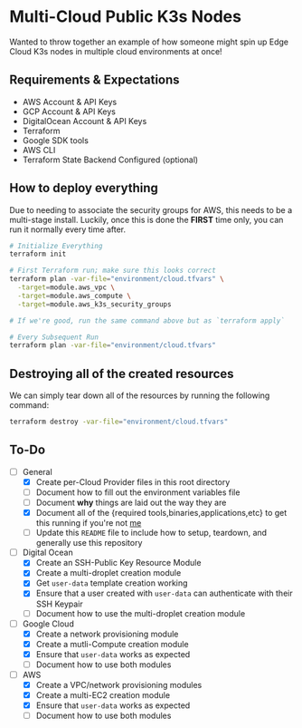 # Multi-Cloud Public K3s Nodes

Wanted to throw together an example of how someone might spin up Edge Cloud K3s nodes in multiple cloud environments at once!

## Requirements & Expectations

* AWS Account & API Keys
* GCP Account & API Keys
* DigitalOcean Account & API Keys
* Terraform
* Google SDK tools
* AWS CLI
* Terraform State Backend Configured (optional)

## How to deploy everything

Due to needing to associate the security groups for AWS, this needs to be a multi-stage install. Luckily, once this is done the **FIRST** time only, you can run it normally every time after.

```bash
# Initialize Everything
terraform init

# First Terraform run; make sure this looks correct
terraform plan -var-file="environment/cloud.tfvars" \
  -target=module.aws_vpc \
  -target=module.aws_compute \
  -target=module.aws_k3s_security_groups

# If we're good, run the same command above but as `terraform apply`

# Every Subsequent Run
terraform plan -var-file="environment/cloud.tfvars"
```

## Destroying all of the created resources

We can simply tear down all of the resources by running the following command:

```bash
terraform destroy -var-file="environment/cloud.tfvars"
```

## To-Do

* [ ] General
  * [x] Create per-Cloud Provider files in this root directory
  * [ ] Document how to fill out the environment variables file
  * [ ] Document **why** things are laid out the way they are
  * [x] Document all of the {required tools,binaries,applications,etc} to get this running if you're not [me](mailto:daniel.a.manners@gmail.com)
  * [ ] Update this `README` file to include how to setup, teardown, and generally use this repository
* [ ] Digital Ocean
  * [x]  Create an SSH-Public Key Resource Module
  * [x]  Create a multi-droplet creation module
  * [x]  Get `user-data` template creation working
  * [x]  Ensure that a user created with `user-data` can authenticate with their SSH Keypair
  * [ ]  Document how to use the multi-droplet creation module
* [ ] Google Cloud
  * [x] Create a network provisioning module
  * [x] Create a mutli-Compute creation module
  * [x] Ensure that `user-data` works as expected
  * [ ] Document how to use both modules
* [ ] AWS
  * [x] Create a VPC/network provisioning modules
  * [x] Create a multi-EC2 creation module
  * [x] Ensure that `user-data` works as expected
  * [ ] Document how to use both modules
